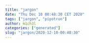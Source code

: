 ```yaml
---
title: "jargon"
date: "Thu Dec 10 00:48:30 CET 2020"
tags: ["jargon", "pipotron"]
author: m1ch3l
categories: ["generated"]
slug: "jargon/2020-12-10-00:48:30"
---
```



